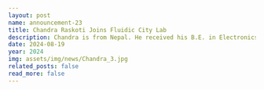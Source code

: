 ```yaml
---
layout: post
name: announcement-23
title: Chandra Raskoti Joins Fluidic City Lab
description: Chandra is from Nepal. He received his B.E. in Electronics and Communication Engineering at <a href="https://pcampus.edu.np/"> IOE, Pulchowk Campus</a>, <a href="https://tu.edu.np/"> Tribhuvan University</a>. Next time you're up for a game, just hit him up—he'll probably say yes.
date: 2024-08-19
year: 2024
img: assets/img/news/Chandra_3.jpg
related_posts: false
read_more: false
---
```

